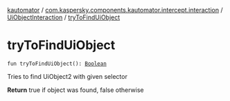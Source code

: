 [kautomator](../../index.md) / [com.kaspersky.components.kautomator.intercept.interaction](../index.md) / [UiObjectInteraction](index.md) / [tryToFindUiObject](./try-to-find-ui-object.md)

# tryToFindUiObject

`fun tryToFindUiObject(): `[`Boolean`](https://kotlinlang.org/api/latest/jvm/stdlib/kotlin/-boolean/index.html)

Tries to find UiObject2 with given selector

**Return**
true if object was found, false otherwise

